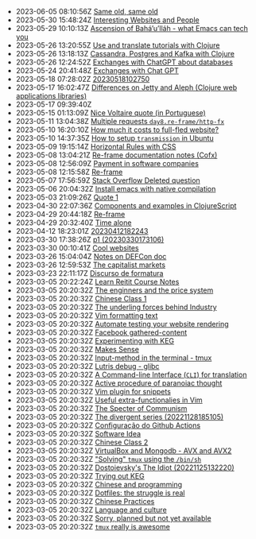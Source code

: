 * 2023-06-05 08:10:56Z [Same old, same old](../64)
* 2023-05-30 15:48:24Z [Interesting Websites and People](../58)
* 2023-05-29 10:10:13Z [Ascension of Bahá’u’lláh - what Emacs can tech you](../63)
* 2023-05-26 13:20:55Z [Use and translate tutorials with Clojure](../62)
* 2023-05-26 13:18:13Z [Cassandra, Postgres and Kafka with Clojure](../61)
* 2023-05-26 12:24:52Z [Exchanges with ChatGPT about databases](../60)
* 2023-05-24 20:41:48Z [Exchanges with Chat GPT](../59)
* 2023-05-18 07:28:02Z [20230518102750](../57)
* 2023-05-17 16:02:47Z [Differences on Jetty and Aleph (Clojure web applications libraries)](../55)
* 2023-05-17 09:39:40Z [](../56)
* 2023-05-15 01:13:09Z [Nice Voltaire quote (in Portuguese)](../54)
* 2023-05-11 13:04:38Z [Multiple requests `day8.re-frame/http-fx`](../53)
* 2023-05-10 16:20:10Z [How much it costs to full-fled website?](../52)
* 2023-05-10 14:37:35Z [How to setup `transmission` in Ubuntu](../51)
* 2023-05-09 19:15:14Z [Horizontal Rules with CSS](../50)
* 2023-05-08 13:04:21Z [Re-frame documentation notes (Cofx)](../49)
* 2023-05-08 12:56:09Z [Payment in software companies](../48)
* 2023-05-08 12:15:58Z [Re-frame](../47)
* 2023-05-07 17:56:59Z [Stack Overflow Deleted question](../46)
* 2023-05-06 20:04:32Z [Install emacs with native compilation](../45)
* 2023-05-03 21:09:26Z [Quote 1](../43)
* 2023-04-30 22:07:36Z [Components and examples in ClojureScript](../42)
* 2023-04-29 20:44:18Z [Re-frame](../41)
* 2023-04-29 20:32:40Z [Time alone](../40)
* 2023-04-12 18:23:01Z [20230412182243](../39)
* 2023-03-30 17:38:26Z [p1 (20230330173106)](../38)
* 2023-03-30 00:10:41Z [Cool websites](../37)
* 2023-03-26 15:04:04Z [Notes on DEFCon doc](../35)
* 2023-03-26 12:59:53Z [The capitalist markets](../34)
* 2023-03-23 22:11:17Z [Discurso de formatura](../33)
* 2023-03-05 20:22:24Z [Learn Reitit Course Notes](../32)
* 2023-03-05 20:20:32Z [The enginners and the price system](../4)
* 2023-03-05 20:20:32Z [Chinese Class 1](../22)
* 2023-03-05 20:20:32Z [The underling forces behind Industry](../8)
* 2023-03-05 20:20:32Z [Vim formatting text](../7)
* 2023-03-05 20:20:32Z [Automate testing your website rendering](../29)
* 2023-03-05 20:20:32Z [Facebook gathered-content](../6)
* 2023-03-05 20:20:32Z [Experimenting with KEG](../5)
* 2023-03-05 20:20:32Z [Makes Sense](../2)
* 2023-03-05 20:20:32Z [Input-method in the terminal - tmux](../17)
* 2023-03-05 20:20:32Z [Lutris debug - glibc](../18)
* 2023-03-05 20:20:32Z [A Command-line Interface (`CLI`) for translation](../16)
* 2023-03-05 20:20:32Z [Active procedure of paranoiac thought ](../15)
* 2023-03-05 20:20:32Z [Vim plugin for snippets](../13)
* 2023-03-05 20:20:32Z [Useful extra-functionalies in Vim](../12)
* 2023-03-05 20:20:32Z [The Specter of Communism](../11)
* 2023-03-05 20:20:32Z [The divergent series (20221128185105)](../9)
* 2023-03-05 20:20:32Z [Configuração do Github Actions](../27)
* 2023-03-05 20:20:32Z [Software Idea](../26)
* 2023-03-05 20:20:32Z [Chinese Class 2](../25)
* 2023-03-05 20:20:32Z [VirtualBox and Mongodb - AVX and AVX2](../31)
* 2023-03-05 20:20:32Z ["Solving" `tmux` using the `/bin/sh`](../24)
* 2023-03-05 20:20:32Z [Dostoievsky's The Idiot (20221125132220)](../3)
* 2023-03-05 20:20:32Z [Trying out KEG](../1)
* 2023-03-05 20:20:32Z [Chinese and programming](../19)
* 2023-03-05 20:20:32Z [Dotfiles: the struggle is real](../28)
* 2023-03-05 20:20:32Z [Chinese Practices](../20)
* 2023-03-05 20:20:32Z [Language and culture](../21)
* 2023-03-05 20:20:32Z [Sorry, planned but not yet available](../0)
* 2023-03-05 20:20:32Z [`tmux` really is awesome](../10)
